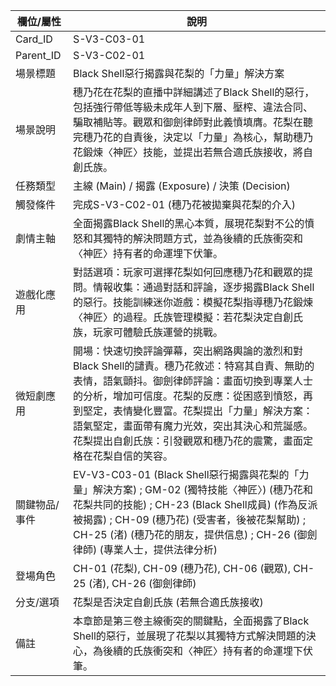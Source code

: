 | 欄位/屬性 | 說明 |
|---|---|
| Card_ID | S-V3-C03-01 |
| Parent_ID | S-V3-C02-01 |
| 場景標題 | Black Shell惡行揭露與花梨的「力量」解決方案 |
| 場景說明 | 穗乃花在花梨的直播中詳細講述了Black Shell的惡行，包括強行帶低等級未成年人到下層、壓榨、違法合同、騙取補貼等。觀眾和御劍律師對此義憤填膺。花梨在聽完穗乃花的自責後，決定以「力量」為核心，幫助穗乃花鍛煉〈神匠〉技能，並提出若無合適氏族接收，將自創氏族。 |
| 任務類型 | 主線 (Main) / 揭露 (Exposure) / 決策 (Decision) |
| 觸發條件 | 完成S-V3-C02-01 (穗乃花被拋棄與花梨的介入) |
| 劇情主軸 | 全面揭露Black Shell的黑心本質，展現花梨對不公的憤怒和其獨特的解決問題方式，並為後續的氏族衝突和〈神匠〉持有者的命運埋下伏筆。 |
| 遊戲化應用 | 對話選項：玩家可選擇花梨如何回應穗乃花和觀眾的提問。情報收集：通過對話和評論，逐步揭露Black Shell的惡行。技能訓練迷你遊戲：模擬花梨指導穗乃花鍛煉〈神匠〉的過程。氏族管理模擬：若花梨決定自創氏族，玩家可體驗氏族運營的挑戰。 |
| 微短劇應用 | 開場：快速切換評論彈幕，突出網路輿論的激烈和對Black Shell的譴責。穗乃花敘述：特寫其自責、無助的表情，語氣顫抖。御劍律師評論：畫面切換到專業人士的分析，增加可信度。花梨的反應：從困惑到憤怒，再到堅定，表情變化豐富。花梨提出「力量」解決方案：語氣堅定，畫面帶有魔力光效，突出其決心和荒誕感。花梨提出自創氏族：引發觀眾和穗乃花的震驚，畫面定格在花梨自信的笑容。 |
| 關鍵物品/事件 | EV-V3-C03-01 (Black Shell惡行揭露與花梨的「力量」解決方案) ; GM-02 (獨特技能〈神匠〉) (穗乃花和花梨共同的技能) ; CH-23 (Black Shell成員) (作為反派被揭露) ; CH-09 (穗乃花) (受害者，後被花梨幫助) ; CH-25 (渚) (穗乃花的朋友，提供信息) ; CH-26 (御劍律師) (專業人士，提供法律分析) |
| 登場角色 | CH-01 (花梨), CH-09 (穗乃花), CH-06 (觀眾), CH-25 (渚), CH-26 (御劍律師) |
| 分支/選項 | 花梨是否決定自創氏族 (若無合適氏族接收) |
| 備註 | 本章節是第三卷主線衝突的關鍵點，全面揭露了Black Shell的惡行，並展現了花梨以其獨特方式解決問題的決心，為後續的氏族衝突和〈神匠〉持有者的命運埋下伏筆。 |

